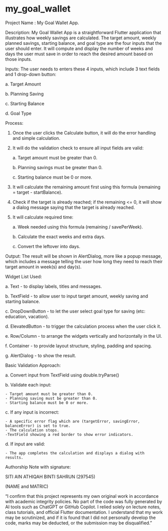 # my_goal_wallet
Project Name : My Goal Wallet App.

Description: My Goal Wallet App is a straightforward Flutter application that illustrates how weekly savings are calculated. The target amount, weekly planned savings, starting balance, and goal type are the four inputs that the user should enter. It will compute and display the number of weeks and days the user must save in order to reach the desired amount based on those inputs.

Inputs:
The user needs to enters these 4 inputs, which include 3 text fields and 1 drop-down button:

a. Target Amount

b. Planning Saving

c. Starting Balance

d. Goal Type

Process:
1. Once the user clicks the Calculate button, it will do the error handling and simple calculation.
2. It will do the validation check to ensure all input fields are valid:

   a. Target amount must be greater than 0.

   b. Planning savings must be greater than 0.

   c. Starting balance must be 0 or more.
4. It will calculate the remaining amount first using this formula (remaining = target - startBalance).
5. Check if the target is already reached; if the remaining <= 0, it will show a dialog message saying that the target is already reached.
6. It will calculate required time:

   a. Week needed using this formula (remaining / savePerWeek).

   b. Calculate the exact weeks and extra days.

   c. Convert the leftover into days.

Output:
The result will be shown in AlertDialog, more like a popup message, which includes a message telling the user how long they need to reach their target amount in week(s) and day(s).

Widget List Used:

a. Text - to display labels, titles and messages.

b. TextField - to allow user to input target amount, weekly saving and starting balance.

c. DropDownButton - to let the user select goal type for saving (etc: education, vacation).

d. ElevatedButton - to trigger the calculation process when the user click it.

e. Row/Column - to arrange the widgets vertically and horizontally in the UI.

f. Container - to provide layout structure, styling, padding and spacing.

g. AlertDialog - to show the result.

Basic Validation Approach:

a. Convert input from TextField using double.tryParse()

b. Validate each input:
    
    - Target amount must be greater than 0.
    - Planning saving must be greater than 0.
    - Starting balance must be 0 or more.

c. If any input is incorrect:
    
    - A specific error flag which are (targetError, savingError, balanceError) is set to true.
    - The calculation stops.
    -TextField showing a red border to show error indicators.

d. If input are valid:
    
    - The app completes the calculation and displays a dialog with results.

Authorship Note with signature: 

SITI AIN ATHIQAH BINTI SAHRUN (297545)

(NAME and MATRIC)

“I confirm that this project represents my own original work in accordance with academic integrity policies. No part of the code was fully generated by AI tools such as ChatGPT or GitHub Copilot. I relied solely on lecture notes, class tutorials, and official Flutter documentation. I understand that my work may be scrutinized, and if it is found that I did not personally develop the code, marks may be deducted, or the submission may be disqualified.”






